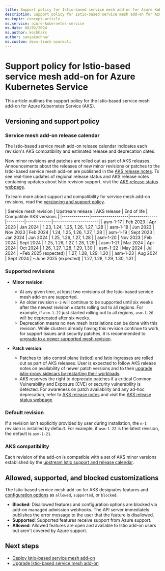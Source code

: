 ```yaml
---
title: Support policy for Istio-based service mesh add-on for Azure Kubernetes Service
description: Support policy for Istio-based service mesh add-on for Azure Kubernetes Service
ms.topic: concept-article
ms.service: azure-kubernetes-service
ms.date: 08/02/2024
ms.author: kochhars
author: sanyakochhar
ms.custom: devx-track-azurecli
---
```

# Support policy for Istio-based service mesh add-on for Azure Kubernetes Service

This article outlines the support policy for the Istio-based service mesh add-on for Azure Kubernetes Service (AKS).

## Versioning and support policy

### Service mesh add-on release calendar

The Istio-based service mesh add-on release calendar indicates each revision's AKS compatibility and estimated release and deprecation dates.

New minor revisions and patches are rolled out as part of AKS releases. Announcements about the releases of new minor revisions or patches to the Istio-based service mesh add-on are published in the [AKS release notes][aks-release-notes]. To see real-time updates of regional release status and AKS release notes containing updates about Istio revision support, visit the [AKS release status webpage][aks-release-status].

To learn more about support and compatibility for service mesh add-on revisions, read the [versioning and support policy](./istio-support-policy.md#versioning-and-support-policy).

|  Service mesh revision | Upstream release  | AKS release  | End of life | Compatible AKS versions |
|--------------|-------------------|--------------|---------|-------------|-----------------------|
| asm-1-17 | Feb 2023 | Apr 2023 | Jan 2024 | 1.23, 1.24, 1.25, 1.26, 1.27, 1.28 |
| asm-1-18 | Jun 2023 | Nov 2023 | Feb 2024 | 1.24, 1.25, 1.26, 1.27, 1.28 |
| asm-1-19 | Sept 2023 | Jan 2024 | Jun 2024 | 1.25, 1.26, 1.27, 1.28 |
| asm-1-20 | Nov 2023 | Feb 2024 | Sept 2024 | 1.25, 1.26, 1.27, 1.28, 1.29 |
| asm-1-21 | Mar 2024 | Apr 2024 | Oct 2024 | 1.26, 1.27, 1.28, 1.29, 1.30 |
| asm-1-22 | May 2024 | Jul 2024 | ~Feb 2025 (expected) | 1.27, 1.28, 1.29, 1.30 |
| asm-1-23 | Aug 2024 | Sept 2024 | ~June 2025 (expected) | 1.27, 1.28, 1.29, 1.30, 1.31 |

### Supported revisions
- **Minor revision**:
    - At any given time, at least two revisions of the Istio-based service mesh add-on are supported.
    - An older revision `n-2` will continue to be supported until six weeks after the newest revision `n` starts rolling out to all regions. For example, if `asm-1-22` just started rolling out to all regions, `asm-1-20` will be deprecated after six weeks.
    - Deprecation means no new mesh installations can be done with this revision. While clusters already having this revision continue to work, for support issues and security patches, it is recommended to [upgrade to a newer supported mesh revision][istio-minor-upgrade].
    
- **Patch version**: 
    - Patches to Istio control plane (istiod) and Istio ingresses are rolled out as part of AKS releases. User is expected to follow AKS release notes on availability of newer patch versions and to then [upgrade istio-proxy sidecars by restarting their workloads][istio-patch-upgrade].
    - AKS reserves the right to deprecate patches if a critical Common Vulnerability and Exposure (CVE) or security vulnerability is detected. For awareness on patch availability and any ad-hoc deprecation, refer to [AKS release notes][aks-release-notes] and visit the [AKS release status webpage][aks-release-status].
    
    
### Default revision
If a revision isn't explicitly provided by user during installation, the `n-1` revision is installed by default. For example, if `asm-1-22` is the latest revision, the default is `asm-1-21`.

### AKS compatibility
Each revision of the add-on is compatible with a set of AKS minor versions established by the [upstream Istio support and release calendar][istio-support-calendar].

## Allowed, supported, and blocked customizations

The Istio-based service mesh add-on for AKS designates features and [configuration options][istio-meshconfig] as `allowed`, `supported`, or `blocked`.

- **Blocked**: Disallowed features and configuration options are blocked via add-on managed admission webhooks. The API server immediately publishes the error message to the user that the feature is disallowed.
- **Supported**: Supported features receive support from Azure support.
- **Allowed**: Allowed features are open and available to Istio add-on users but aren't covered by Azure support.

## Next steps

* [Deploy Istio-based service mesh add-on][istio-deploy-addon]
* [Upgrade Istio-based service mesh add-on][istio-upgrade]

<!-- LINKS - External -->
[aks-release-notes]: https://github.com/Azure/AKS/releases
[aks-release-status]: https://releases.aks.azure.com/
[istio-support-calendar]: https://istio.io/latest/docs/releases/supported-releases/#support-status-of-istio-releases

<!-- LINKS - Internal -->
[istio-deploy-addon]: ./istio-deploy-addon.md
[istio-upgrade]: ./istio-upgrade.md
[istio-minor-upgrade]: ./istio-upgrade.md#minor-revision-upgrade
[istio-patch-upgrade]: ./istio-upgrade.md#patch-version-upgrade
[istio-meshconfig]: ./istio-meshconfig.md#allowed-supported-and-blocked-meshconfig-values